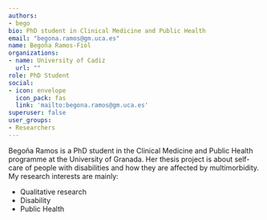 ```yaml
---
authors:
- bego
bio: PhD student in Clinical Medicine and Public Health
email: "begona.ramos@gm.uca.es"
name: Begoña Ramos-Fiol
organizations:
- name: University of Cadiz
  url: ""
role: PhD Student
social:
- icon: envelope
  icon_pack: fas
  link: 'mailto:begona.ramos@gm.uca.es'
superuser: false
user_groups:
- Researchers
---
```


Begoña Ramos is a PhD student in the Clinical Medicine and Public Health programme at the University of Granada. Her thesis project is about self-care of people with disabilities and how they are affected by multimorbidity. My research interests are mainly:

+ Qualitative research
+ Disability
+ Public Health

